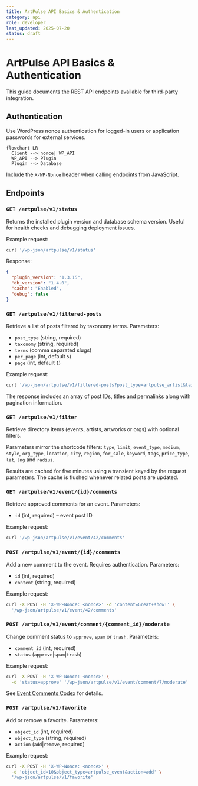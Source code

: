 ```yaml
---
title: ArtPulse API Basics & Authentication
category: api
role: developer
last_updated: 2025-07-20
status: draft
---
```

# ArtPulse API Basics & Authentication

This guide documents the REST API endpoints available for third-party integration.

## Authentication

Use WordPress nonce authentication for logged-in users or application passwords for external services.
```mermaid
flowchart LR
  Client -->|nonce| WP_API
  WP_API --> Plugin
  Plugin --> Database
```
Include the `X-WP-Nonce` header when calling endpoints from JavaScript.

## Endpoints

### `GET /artpulse/v1/status`

Returns the installed plugin version and database schema version. Useful for
health checks and debugging deployment issues.

Example request:

```bash
curl '/wp-json/artpulse/v1/status'
```

Response:

```json
{
  "plugin_version": "1.3.15",
  "db_version": "1.4.0",
  "cache": "Enabled",
  "debug": false
}
```

### `GET /artpulse/v1/filtered-posts`

Retrieve a list of posts filtered by taxonomy terms.
Parameters:
- `post_type` (string, required)
- `taxonomy` (string, required)
- `terms` (comma separated slugs)
- `per_page` (int, default `5`)
- `page` (int, default `1`)

Example request:

```bash
curl '/wp-json/artpulse/v1/filtered-posts?post_type=artpulse_artist&taxonomy=artist_specialty'
```

The response includes an array of post IDs, titles and permalinks along with pagination information.

### `GET /artpulse/v1/filter`

Retrieve directory items (events, artists, artworks or orgs) with optional filters.

Parameters mirror the shortcode filters:
`type`, `limit`, `event_type`, `medium`, `style`, `org_type`, `location`,
`city`, `region`, `for_sale`, `keyword`, `tags`, `price_type`, `lat`, `lng` and `radius`.

Results are cached for five minutes using a transient keyed by the request
parameters. The cache is flushed whenever related posts are updated.

### `GET /artpulse/v1/event/{id}/comments`

Retrieve approved comments for an event.
Parameters:
- `id` (int, required) – event post ID

Example request:

```bash
curl '/wp-json/artpulse/v1/event/42/comments'
```

### `POST /artpulse/v1/event/{id}/comments`

Add a new comment to the event. Requires authentication.
Parameters:
- `id` (int, required)
- `content` (string, required)

Example request:

```bash
curl -X POST -H 'X-WP-Nonce: <nonce>' -d 'content=Great+show!' \
  '/wp-json/artpulse/v1/event/42/comments'
```

### `POST /artpulse/v1/event/comment/{comment_id}/moderate`

Change comment status to `approve`, `spam` or `trash`.
Parameters:
- `comment_id` (int, required)
- `status` (`approve`|`spam`|`trash`)

Example request:

```bash
curl -X POST -H 'X-WP-Nonce: <nonce>' \
  -d 'status=approve' '/wp-json/artpulse/v1/event/comment/7/moderate'
```

See [Event Comments Codex](event-comments-codex.md) for details.

### `POST /artpulse/v1/favorite`

Add or remove a favorite.
Parameters:
- `object_id` (int, required)
- `object_type` (string, required)
- `action` (`add`|`remove`, required)

Example request:

```bash
curl -X POST -H 'X-WP-Nonce: <nonce>' \
  -d 'object_id=10&object_type=artpulse_event&action=add' \
  '/wp-json/artpulse/v1/favorite'
```